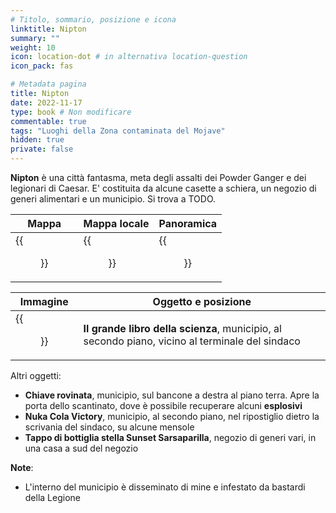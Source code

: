 ```yaml
---
# Titolo, sommario, posizione e icona
linktitle: Nipton
summary: ""
weight: 10
icon: location-dot # in alternativa location-question
icon_pack: fas

# Metadata pagina
title: Nipton
date: 2022-11-17
type: book # Non modificare
commentable: true
tags: "Luoghi della Zona contaminata del Mojave"
hidden: true
private: false
---
```


<div class="fnv">

**Nipton** è una città fantasma, meta degli assalti dei Powder Ganger e dei legionari di Caesar. E' costituita da alcune casette a schiera, un negozio di generi alimentari e un municipio. Si trova a TODO.

| Mappa | Mappa locale | Panoramica |
| ----- | ------------ | ---------- |
|  {{<figure src="fnv/Nipton_loc.webp">}}     | {{<figure src="fnv/Nipton_local_map.webp">}}             |  {{<figure src="fnv/Nipton.webp">}}          | 

| Immagine | Oggetto e posizione |
| -------- | ------------------- |
|   {{<figure src="fnv/Big_Book_of_Science_Nipton_Hall.webp">}}       |    **Il grande libro della scienza**, municipio, al secondo piano, vicino al terminale del sindaco                 |

Altri oggetti:
- **Chiave rovinata**, municipio, sul bancone a destra al piano terra. Apre la porta dello scantinato, dove è possibile recuperare alcuni **esplosivi**
- **Nuka Cola Victory**, municipio, al secondo piano, nel ripostiglio dietro la scrivania del sindaco, su alcune mensole
- **Tappo di bottiglia stella Sunset Sarsaparilla**, negozio di generi vari, in una casa a sud del negozio

**Note**:
- L'interno del municipio è disseminato di mine e infestato da bastardi della Legione


</div>
